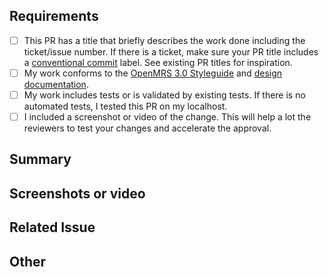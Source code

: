 ## Requirements

- [ ] This PR has a title that briefly describes the work done including the ticket/issue number. If there is a ticket, make sure your PR title includes a [conventional commit](https://o3-docs.openmrs.org/docs/frontend-modules/contributing.en-US#contributing-guidelines) label. See existing PR titles for inspiration.
- [ ] My work conforms to the [OpenMRS 3.0 Styleguide](https://om.rs/styleguide) and [design documentation](https://om.rs/o3ui).
- [ ] My work includes tests or is validated by existing tests. If there is no automated tests, I tested this PR on my localhost.
- [ ] I included a screenshot or video of the change. This will help a lot the reviewers to test your changes and accelerate the approval. 

## Summary
<!-- Please describe what problems your PR addresses. -->

## Screenshots or video
<!-- Required if you are making UI changes. -->

## Related Issue
<!-- Paste the link to the Jira ticket here if one exists. -->
<!-- https://issues.openmrs.org/browse/O3- -->

## Other
<!-- Anything not covered above -->
